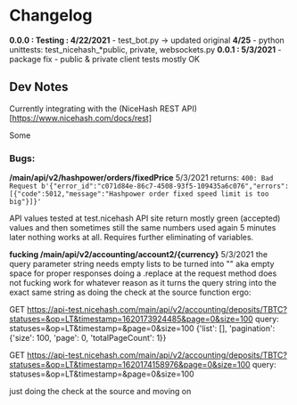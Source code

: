 # Changelog

**0.0.0 : Testing : 4/22/2021**
	- test_bot.py -> updated original
	**4/25**
	- python unittests: test_nicehash_*public, private, websockets.py
	**0.0.1 : 5/3/2021**
	- package fix
	- public & private client tests mostly OK


## Dev Notes

Currently integrating with the (NiceHash REST API)[https://www.nicehash.com/docs/rest]

Some 

### Bugs:

**/main/api/v2/hashpower/orders/fixedPrice**
5/3/2021
returns: `400: Bad Request b'{"error_id":"c071d84e-86c7-4508-93f5-109435a6c076","errors":[{"code":5012,"message":"Hashpower order fixed speed limit is too big"}]}'`

API values tested at test.nicehash API site return mostly green (accepted) values and then sometimes still the same numbers used again 5 minutes later nothing works at all. Requires further eliminating of variables.


**fucking /main/api/v2/accounting/account2/{currency}**
5/3/2021
the query parameter string needs empty lists to be turned into "" aka empty space for proper responses
doing a .replace at the request method does not fucking work for whatever reason as it turns the query string into the exact same
string as doing the check at the source function ergo:

GET https://api-test.nicehash.com/main/api/v2/accounting/deposits/TBTC?statuses=&op=LT&timestamp=1620173924485&page=0&size=100
query: statuses=&op=LT&timestamp=&page=0&size=100
{'list': [], 'pagination': {'size': 100, 'page': 0, 'totalPageCount': 1}}

GET https://api-test.nicehash.com/main/api/v2/accounting/deposits/TBTC?statuses=&op=LT&timestamp=1620174158976&page=0&size=100
query: statuses=&op=LT&timestamp=&page=0&size=100

just doing the check at the source and moving on

